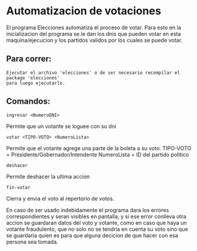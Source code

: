 # Automatizacion de votaciones

El programa Elecciones automatiza el proceso de votar.
Para esto en la inicializacion del programa se le dan los dnis que pueden votar en esta
maquina/ejecucion y los partidos validos por los cuales se puede votar.

## Para correr:
~~~
Ejecutar el archivo 'elecciones' o de ser necesario recompilar el package 'elecciones' 
para luego ejecutarlo.
~~~

## Comandos:
~~~
ingresar <NumeroDNI>
~~~
Permite que un votante se loguee con su dni

~~~
votar <TIPO-VOTO> <NumeroLista>
~~~
Permite que el votante agrege una parte de la boleta a su voto.
TIPO-VOTO = Presidente/Gobernador/Intendente
NumeroLista = ID del partido politico

~~~
deshacer
~~~
Permite deshacer la ultima accion

~~~
fin-votar
~~~
Cierra y envia el voto al repertorio de votos.

En caso de ser usado indebidamente el programa dara los errores correspondientes y seran visibles en
pantalla, y si ese error conlleva otra accion se guardaran datos del voto y votante, 
como en caso que haya un votante fraudulento, que no solo no se tendria en 
cuenta su voto sino que se guardaria quien 
es para que alguna decicion de que hacer con esa persona sea tomada.
